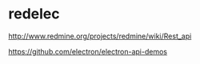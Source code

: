 # redelec


http://www.redmine.org/projects/redmine/wiki/Rest_api

https://github.com/electron/electron-api-demos